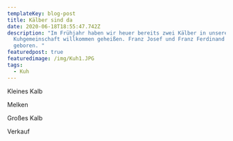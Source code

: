 ```yaml
---
templateKey: blog-post
title: Kälber sind da
date: 2020-06-18T18:55:47.742Z
description: "Im Frühjahr haben wir heuer bereits zwei Kälber in unserer
  Kuhgemeinschaft willkommen geheißen. Franz Josef und Franz Ferdinand sind
  geboren. "
featuredpost: true
featuredimage: /img/Kuh1.JPG
tags:
  - Kuh
---
```

Kleines Kalb

Melken

Großes Kalb

Verkauf